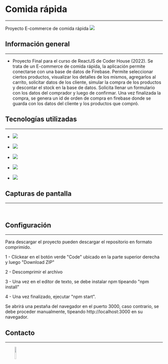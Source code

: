 <h1><font style="vertical-align: inherit;"><font style="vertical-align: inherit;">Comida rápida</font></font></h1>
<hr><p>Proyecto E-commerce de comida rápida <img src="https://res.cloudinary.com/ramdestroyeer/image/upload/c_scale,w_60/v1662592758/Homero_bc7wss.png"></p><h2><font style="vertical-align: inherit;"><font style="vertical-align: inherit;">Información general</font></font></h2>
<hr><ul>
<li>Proyecto Final para el curso de ReactJS de Coder House (2022).
Se trata de un E-commerce de comida rápida, la aplicación permite conectarse con una base de datos de Firebase.
Permite seleccionar ciertos productos, visualizar los detalles de los mismos, agregarlos al carrito,
solicitar datos de los cliente, simular la compra de los productos y descontar el stock en la base de datos. Solicita llenar un formulario con los datos del comprador y luego de confirmar. Una vez finalizada la compra, se genera un id de orden de compra en firebase donde se guarda con los datos del cliente y los productos que compró.</li>
</ul><h2><font style="vertical-align: inherit;"><font style="vertical-align: inherit;">Tecnologías utilizadas</font></font></h2>
<hr><ul>
<li><font style="vertical-align: inherit;"><font style="vertical-align: inherit;"><img src="https://res.cloudinary.com/ramdestroyeer/image/upload/c_scale,w_40/v1662590772/html_tvnzle.png"></font></font></li>
</ul><ul>
<li><font style="vertical-align: inherit;"><font style="vertical-align: inherit;"><img src="https://res.cloudinary.com/ramdestroyeer/image/upload/c_scale,w_40/v1662590772/css_jy47ul.png"></font></font></li>
</ul><ul>
<li><font style="vertical-align: inherit;"><font style="vertical-align: inherit;"><img src="https://res.cloudinary.com/ramdestroyeer/image/upload/c_scale,w_40/v1662590772/js_inta0q.png"></font></font></li>
</ul><ul>
<li><font style="vertical-align: inherit;"><font style="vertical-align: inherit;"><img src="https://res.cloudinary.com/ramdestroyeer/image/upload/c_scale,w_40/v1662591438/React_dngebz.png"></font></font></li>
</ul><ul>
<li><font style="vertical-align: inherit;"><font style="vertical-align: inherit;"><img src="https://res.cloudinary.com/ramdestroyeer/image/upload/c_scale,w_40/v1662591438/firebase_fpjbmg.png"></font></font></li>
</ul><h2><font style="vertical-align: inherit;"><font style="vertical-align: inherit;">Capturas de pantalla</font></font></h2>
<hr><p><img src="https://res.cloudinary.com/ramdestroyeer/image/upload/v1662588727/Sin_t%C3%ADtulo2_ekmqq0.png" alt=""></p><p><img src="https://res.cloudinary.com/ramdestroyeer/image/upload/v1662588726/Sin_t%C3%ADtulo_daetch.png" alt=""></p><h2><font style="vertical-align: inherit;"><font style="vertical-align: inherit;">Configuración</font></font></h2>
<hr><p>Para descargar el proyecto pueden descargar el repositorio en formato comprimido.</p>
<p><font style="vertical-align: inherit;"><font style="vertical-align: inherit;">1 - Clickear en el botón verde "Code" ubicado en la parte superior derecha y luego "Download ZIP"</font></font></p>
<p>2 - Descomprimir el archivo</p>
<p>3 - Una vez en el editor de texto, se debe instalar npm
tipeando "npm install"</p>
<p>4 - Una vez finalizado, ejecutar "npm start".</p>
<p>Se abrirá una pestaña del navegador en el puerto 3000, caso contrario, se debe proceder manualmente, tipeando http://localhost:3000 en su navegador.</p>
<h2><font style="vertical-align: inherit;"><font style="vertical-align: inherit;">Contacto</font></font></h2>
<hr><p><span style="margin-right: 30px;"></span><a href="https://github.com/ramaacevedo"><img target="_blank" src="https://cdn.jsdelivr.net/gh/devicons/devicon/icons/github/github-original.svg" style="width: 10%;"></a></p>